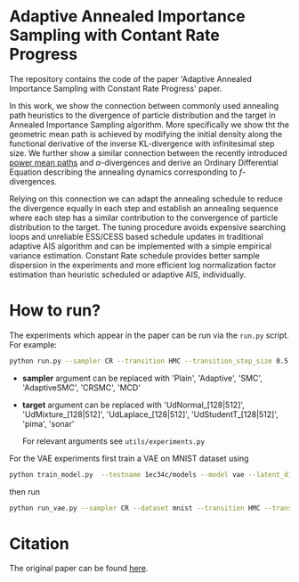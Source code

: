 # Adaptive Annealed Importance Sampling with Contant Rate Progress

The repository contains the code of the paper 'Adaptive Annealed Importance Sampling with Constant Rate Progress' paper.

In this work, we show the connection between commonly used annealing path heuristics to the divergence of particle distribution and the target in Annealed Importance Sampling algorithm. More specifically we show tht the geometric mean path is achieved by modifying the initial density along the functional derivative of the inverse KL-divergence with infinitesimal step size. We further show a similar connection between the recently introduced [power mean paths](https://arxiv.org/abs/2012.07823) and $\alpha$-divergences and derive an Ordinary Differential Equation describing the annealing dynamics corresponding to $f$-divergences.

Relying on this connection we can adapt the annealing schedule to reduce the divergence equally in each step and establish an annealing sequence where each step has a similar contribution to the convergence of particle distribution to the target. The tuning procedure avoids expensive searching loops and unreliable ESS/CESS based schedule updates in traditional adaptive AIS algorithm and can be implemented with a simple empirical variance estimation. Constant Rate schedule provides better sample dispersion in the experiments and more efficient log normalization factor estimation than heuristic scheduled or adaptive AIS, individually.

# How to run?

The experiments which appear in the paper can be run via the `run.py` script. For example:

```bash
python run.py --sampler CR --transition HMC --transition_step_size 0.5 --hmc_alpha 1. --hmc_partial_refresh 10 --hmc_n_leapfrogs 1 --transition_update fixed --n_samples 2048 --test_n_samples 4096 --testname 1ec34c --target UdNormal_128 --path power --annealing_alpha 0.0 --max_M 2048 --tol 1e-3 --min_step=0.0000001 --seed 1 --latent_dim 128  --dt 512.0
```

- **sampler** argument can be replaced with 'Plain', 'Adaptive', 'SMC', 'AdaptiveSMC', 'CRSMC', 'MCD'

- **target** argument can be replaced with 'UdNormal_[128|512]', 'UdMixture_[128|512]', 'UdLaplace_[128|512]', 'UdStudentT_[128|512]', 'pima', 'sonar'

    For relevant arguments see `utils/experiments.py` 

For the VAE experiments first train a VAE on MNIST dataset using 

```bash
python train_model.py  --testname 1ec34c/models --model vae --latent_dim 50 --net binary --dataset mnist --binarize
```
then run

```bash
python run_vae.py --sampler CR --dataset mnist --transition HMC --transition_step_size 0.5 --hmc_alpha 1. --hmc_partial_refresh 10 --hmc_n_leapfrogs 1 --transition_update fixed --n_samples 16 --test_n_samples 16 --testname 1ec34c --target vae50  --path power --annealing_alpha 0.0 --max_M 2048 --tol 1e-3 --min_step=0.0000001 --seed 1 --latent_dim 50  --dt 512.0
```

# Citation

The original paper can be found [here](). 



